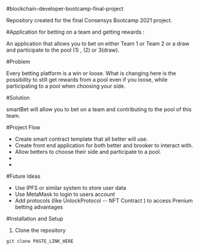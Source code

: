 #blockchain-developer-bootcamp-final-project

Repository created for the final Consensys Bootcamp 2021 project.

#Application for betting on a team and getting rewards : 

An application that allows you to bet on either Team 1 or Team 2 or a draw and participate to the pool (1) , (2) or 3(draw). 

#Problem 

Every betting platform is a win or loose. What is changing here is the possibility to still get rewards from a pool even if you loose,
while participating to a pool when choosing your side. 

#Solution

smartBet will allow you to bet on a team and contributing to the pool of this team. 

#Project Flow 

<ul> 
   <li> Create smart contract template that all better will use. </li> 
   <li> Create front end application for both better and brooker to interact with. </li> 
   <li> Allow betters to choose their side and participate to a pool. </li> 
   <li> </li> 
   <li> </li> 
</ul> 
   
#Future Ideas

<ul> 
   <li> Use IPFS or similar system to store user data </li> 
   <li> Use MetaMask to login to users account </li> 
   <li> Add protocols (like UnlockProtocol -- NFT Contract ) to access Prenium betting advantages  </li> 
</ul> 


#Installation and Setup

1. Clone the repository 

```
git clone PASTE_LINK_HERE

```


   


